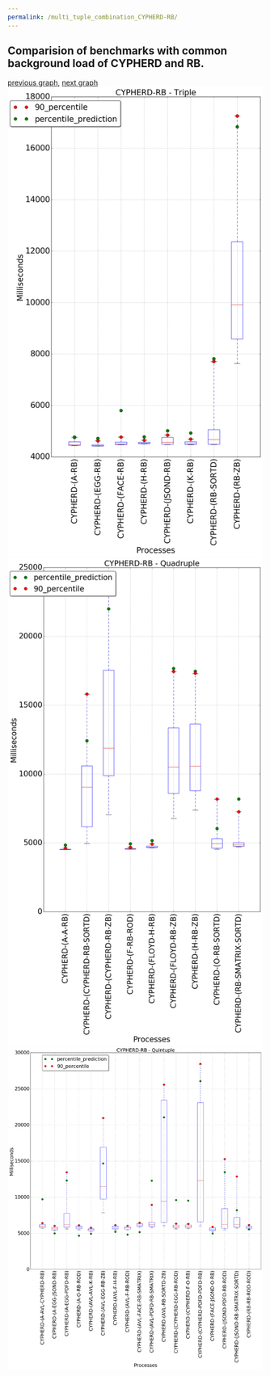 ```yaml
---
permalink: /multi_tuple_combination_CYPHERD-RB/
---
```



## Comparision of benchmarks with common background load of CYPHERD and RB.

[previous graph](../multi_tuple_combination_CYPHERD-PDFD/), [next graph](../multi_tuple_combination_CYPHERD-ROD/)
![graph figure](./images/triple/CYPHERD/CYPHERD-RB_box.png)![graph figure](./images/quadruple/CYPHERD/CYPHERD-RB_box.png)![graph figure](./images/quintuple/CYPHERD/CYPHERD-RB_box.png)